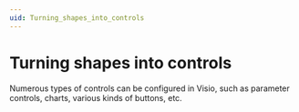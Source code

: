 ```yaml
---
uid: Turning_shapes_into_controls
---
```


# Turning shapes into controls

Numerous types of controls can be configured in Visio, such as parameter controls, charts, various kinds of buttons, etc.
